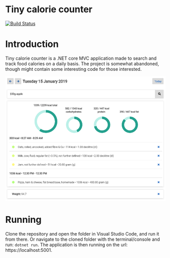 # Tiny calorie counter

[![Build Status](https://travis-ci.org/morganbengtsson/tinycaloriecounter.svg?branch=master)](https://travis-ci.org/morganbengtsson/tinycaloriecounter)

# Introduction

Tiny calorie counter is a .NET core MVC application made to search and track food calories on a daily basis. The project is somewhat abandoned, though might contain some interesting code for those interested. 

![Preview](wwwroot/images/preview.png)

# Running

Clone the repository and open the folder in Visual Studio Code, and run it from there. Or navigate to the cloned folder with the terminal/console and run: `dotnet run`. The application is then running on the url: https://localhost:5001.